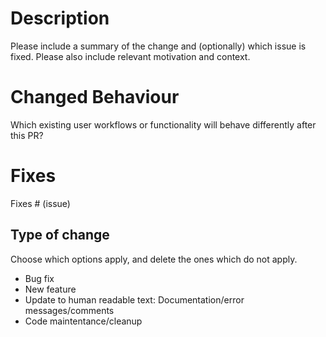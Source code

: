 # Description

Please include a summary of the change and (optionally) which issue is fixed. Please also include
relevant motivation and context.

# Changed Behaviour

Which existing user workflows or functionality will behave differently after this PR?

# Fixes

Fixes # (issue)

## Type of change

Choose which options apply, and delete the ones which do not apply.

- Bug fix
- New feature
- Update to human readable text: Documentation/error messages/comments
- Code maintentance/cleanup
